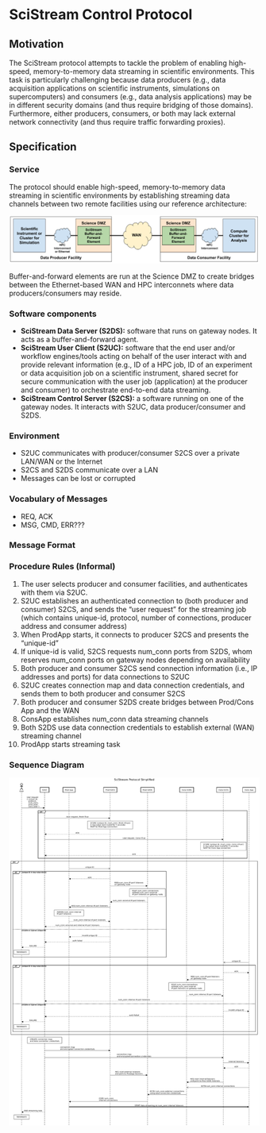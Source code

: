 # SciStream Control Protocol

## Motivation
The SciStream protocol attempts to tackle the problem of enabling high-speed,
memory-to-memory data streaming in scientific environments.
This task is particularly challenging because data producers
(e.g., data acquisition applications on scientific instruments, simulations on supercomputers)
and consumers (e.g., data analysis applications) may be in different security domains
(and thus require bridging of those domains).
Furthermore, either producers, consumers, or both may lack external network connectivity (and thus require traffic forwarding proxies).

## Specification

### Service
The protocol should enable high-speed, memory-to-memory data streaming in scientific environments
by establishing streaming data channels between two remote facilities using our reference architecture:

![alt text](figures/simple-arch.png "SciStream architecture")

Buffer-and-forward elements are run at the Science DMZ to create bridges between the Ethernet-based WAN and HPC interconnets where data producers/consumers may reside.

### Software components
* **SciStream Data Server (S2DS):** software that runs on gateway nodes. It acts as a buffer-and-forward agent.
* **SciStream User Client (S2UC):** software that the end user and/or workflow engines/tools acting on behalf of the user interact with and provide relevant information (e.g., ID of a HPC job, ID of an experiment or data acquisition job on a scientific instrument, shared secret for secure communication with the user job (application) at the producer and consumer) to orchestrate end-to-end data streaming.
* **SciStream Control Server (S2CS):** a software running on one of the gateway nodes. It interacts with S2UC, data producer/consumer and S2DS.

### Environment
* S2UC communicates with producer/consumer S2CS over a private LAN/WAN or the Internet
* S2CS and S2DS communicate over a LAN
* Messages can be lost or corrupted

### Vocabulary of Messages
* REQ, ACK
* MSG, CMD, ERR???

### Message Format


### Procedure Rules (Informal)
1. The user selects producer and consumer facilities, and authenticates with them via S2UC.
2. S2UC establishes an authenticated connection to (both producer and consumer) S2CS, and sends the “user request” for the streaming job (which contains unique-id, protocol, number of connections, producer address and consumer address)
3. When ProdApp starts, it connects to producer S2CS and presents the “unique-id”
4. If unique-id is valid, S2CS requests num_conn ports from S2DS, whom reserves num_conn ports on gateway nodes depending on availability
5. Both producer and consumer S2CS send connection information (i.e., IP addresses and ports) for data connections to S2UC
6. S2UC creates connection map and data connection credentials, and sends them to both producer and consumer S2CS
7. Both producer and consumer S2DS create bridges between Prod/Cons App and the WAN
8. ConsApp establishes num_conn data streaming channels
9. Both S2DS use data connection credentials to establish external (WAN) streaming channel
10. ProdApp starts streaming task

### Sequence Diagram

![alt text](figures/scistream-protocol-simple.png "SciStream sequence diagram")
